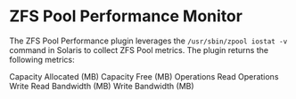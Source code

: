 ZFS Pool Performance Monitor
============================
The ZFS Pool Performance plugin leverages the `/usr/sbin/zpool iostat -v` command in Solaris to collect ZFS Pool metrics.  The plugin returns the following metrics:

Capacity Allocated (MB)
Capacity Free (MB)
Operations Read 
Operations Write 
Read Bandwidth (MB)
Write Bandwidth (MB)
